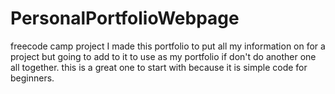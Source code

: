 # PersonalPortfolioWebpage
freecode camp project
I made this portfolio to put all my information on for a project but going to add to it to use as my portfolio if don't do another one all together. this is a great one to start with because it is simple code for beginners.
